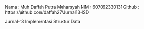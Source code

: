 Nama    : Muh Daffah Putra Muharsyah
NIM     : 607062330131
Github  : https://github.com/daffah27/Jurnal13-ISD

Jurnal-13
Implementasi Struktur Data